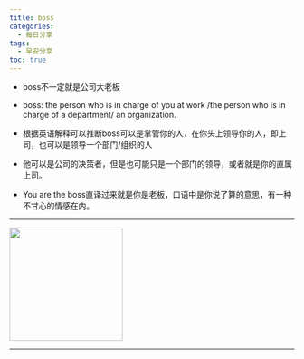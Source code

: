```yaml
---
title: boss
categories:
  - 每日分享
tags:
  - 早安分享
toc: true 
---
```




* boss不一定就是公司大老板
* boss: the person who is in charge of you at work /the person who is in charge of a department/ an organization.

* 根据英语解释可以推断boss可以是掌管你的人，在你头上领导你的人，即上司，也可以是领导一个部门/组织的人
* 他可以是公司的决策者，但是也可能只是一个部门的领导，或者就是你的直属上司。
* You are the boss直译过来就是你是老板，口语中是你说了算的意思，有一种不甘心的情感在内。
  
---

<img src="/img/boss.jpg" width="200" />

---